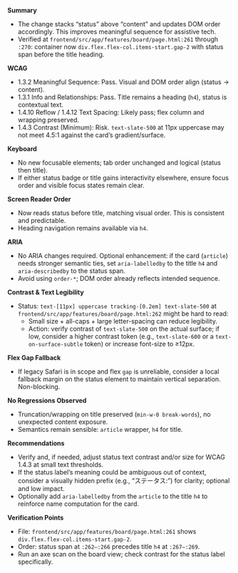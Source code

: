 **Summary**
- The change stacks “status” above “content” and updates DOM order accordingly. This improves meaningful sequence for assistive tech.
- Verified at `frontend/src/app/features/board/page.html:261` through `:270`: container now `div.flex.flex-col.items-start.gap-2` with status span before the title heading.

**WCAG**
- 1.3.2 Meaningful Sequence: Pass. Visual and DOM order align (status → content).
- 1.3.1 Info and Relationships: Pass. Title remains a heading (`h4`), status is contextual text.
- 1.4.10 Reflow / 1.4.12 Text Spacing: Likely pass; flex column and wrapping preserved.
- 1.4.3 Contrast (Minimum): Risk. `text-slate-500` at 11px uppercase may not meet 4.5:1 against the card’s gradient/surface.

**Keyboard**
- No new focusable elements; tab order unchanged and logical (status then title).
- If either status badge or title gains interactivity elsewhere, ensure focus order and visible focus states remain clear.

**Screen Reader Order**
- Now reads status before title, matching visual order. This is consistent and predictable.
- Heading navigation remains available via `h4`.

**ARIA**
- No ARIA changes required. Optional enhancement: if the card (`article`) needs stronger semantic ties, set `aria-labelledby` to the title `h4` and `aria-describedby` to the status span.
- Avoid using `order-*`; DOM order already reflects intended sequence.

**Contrast & Text Legibility**
- Status: `text-[11px] uppercase tracking-[0.2em] text-slate-500` at `frontend/src/app/features/board/page.html:262` might be hard to read:
  - Small size + all-caps + large letter-spacing can reduce legibility.
  - Action: verify contrast of `text-slate-500` on the actual surface; if low, consider a higher contrast token (e.g., `text-slate-600` or a `text-on-surface-subtle` token) or increase font-size to ≥12px.

**Flex Gap Fallback**
- If legacy Safari is in scope and flex `gap` is unreliable, consider a local fallback margin on the status element to maintain vertical separation. Non-blocking.

**No Regressions Observed**
- Truncation/wrapping on title preserved (`min-w-0 break-words`), no unexpected content exposure.
- Semantics remain sensible: `article` wrapper, `h4` for title.

**Recommendations**
- Verify and, if needed, adjust status text contrast and/or size for WCAG 1.4.3 at small text thresholds.
- If the status label’s meaning could be ambiguous out of context, consider a visually hidden prefix (e.g., “ステータス:”) for clarity; optional and low impact.
- Optionally add `aria-labelledby` from the `article` to the title `h4` to reinforce name computation for the card.

**Verification Points**
- File: `frontend/src/app/features/board/page.html:261` shows `div.flex.flex-col.items-start.gap-2`.
- Order: status span at `:262–:266` precedes title `h4` at `:267–:269`.
- Run an axe scan on the board view; check contrast for the status label specifically.